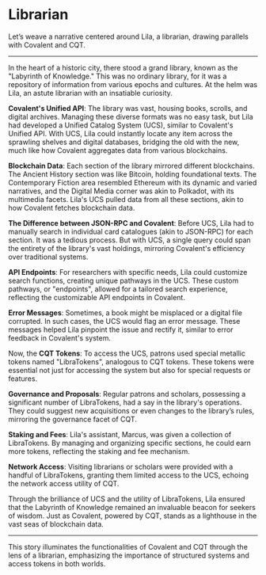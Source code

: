 # Librarian

Let’s weave a narrative centered around Lila, a librarian, drawing parallels with Covalent and CQT.

---

In the heart of a historic city, there stood a grand library, known as the "Labyrinth of Knowledge." This was no ordinary library, for it was a repository of information from various epochs and cultures. At the helm was Lila, an astute librarian with an insatiable curiosity.

**Covalent's Unified API**:
The library was vast, housing books, scrolls, and digital archives. Managing these diverse formats was no easy task, but Lila had developed a Unified Catalog System (UCS), similar to Covalent's Unified API. With UCS, Lila could instantly locate any item across the sprawling shelves and digital databases, bridging the old with the new, much like how Covalent aggregates data from various blockchains.

**Blockchain Data**:
Each section of the library mirrored different blockchains. The Ancient History section was like Bitcoin, holding foundational texts. The Contemporary Fiction area resembled Ethereum with its dynamic and varied narratives, and the Digital Media corner was akin to Polkadot, with its multimedia facets. Lila's UCS pulled data from all these sections, akin to how Covalent fetches blockchain data.

**The Difference between JSON-RPC and Covalent**:
Before UCS, Lila had to manually search in individual card catalogues (akin to JSON-RPC) for each section. It was a tedious process. But with UCS, a single query could span the entirety of the library's vast holdings, mirroring Covalent's efficiency over traditional systems.

**API Endpoints**:
For researchers with specific needs, Lila could customize search functions, creating unique pathways in the UCS. These custom pathways, or "endpoints", allowed for a tailored search experience, reflecting the customizable API endpoints in Covalent.

**Error Messages**:
Sometimes, a book might be misplaced or a digital file corrupted. In such cases, the UCS would flag an error message. These messages helped Lila pinpoint the issue and rectify it, similar to error feedback in Covalent's system.

Now, the **CQT Tokens**:
To access the UCS, patrons used special metallic tokens named "LibraTokens", analogous to CQT tokens. These tokens were essential not just for accessing the system but also for special requests or features.

**Governance and Proposals**:
Regular patrons and scholars, possessing a significant number of LibraTokens, had a say in the library's operations. They could suggest new acquisitions or even changes to the library’s rules, mirroring the governance facet of CQT.

**Staking and Fees**:
Lila's assistant, Marcus, was given a collection of LibraTokens. By managing and organizing specific sections, he could earn more tokens, reflecting the staking and fee mechanism.

**Network Access**:
Visiting librarians or scholars were provided with a handful of LibraTokens, granting them limited access to the UCS, echoing the network access utility of CQT.

Through the brilliance of UCS and the utility of LibraTokens, Lila ensured that the Labyrinth of Knowledge remained an invaluable beacon for seekers of wisdom. Just as Covalent, powered by CQT, stands as a lighthouse in the vast seas of blockchain data.

---

This story illuminates the functionalities of Covalent and CQT through the lens of a librarian, emphasizing the importance of structured systems and access tokens in both worlds.